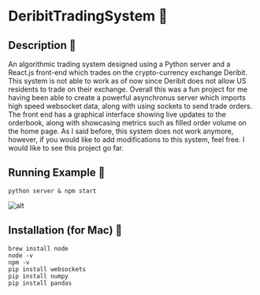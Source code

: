 # DeribitTradingSystem :brain:

## Description :penguin:
An algorithmic trading system designed using a Python server and a React.js front-end which trades on the crypto-currency exchange Deribit. This system is not able to work as of now since Deribit does not allow US residents to trade on their exchange. Overall this was a fun project for me having been able to create a powerful asynchronus server which imports high speed websocket data, along with using sockets to send trade orders. The front end has a graphical interface showing live updates to the orderbook, along with showcasing metrics such as filled order volume on the home page. As I said before, this system does not work anymore, however, if you would like to add modifications to this system, feel free. I would like to see this project go far.

## Running Example :ice_cube:
```shell
python server & npm start
```
![alt](https://github.com/marscolony2040/DeribitTradingSystem/blob/main/images/Trader.gif)

## Installation (for Mac) :apple:
```shell
brew install node
node -v
npm -v
pip install websockets
pip install numpy
pip install pandas
```

